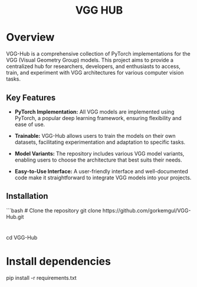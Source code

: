 <div align = "center">
  <h1>VGG HUB</h1>
  <!--<img src = "docs/VGG16.png" alt = "architecture" width = 680px>-->
</div>

<h1>Overview</h1>
VGG-Hub is a comprehensive collection of PyTorch implementations for the VGG (Visual Geometry Group) models. This project aims to provide a centralized hub for researchers, developers, and enthusiasts to access, train, and experiment with VGG architectures for various computer vision tasks.

<h2>Key Features</h2>

* **PyTorch Implementation:** All VGG models are implemented using PyTorch, a popular deep learning framework, ensuring flexibility and ease of use.

* **Trainable:** VGG-Hub allows users to train the models on their own datasets, facilitating experimentation and adaptation to specific tasks.

* **Model Variants:** The repository includes various VGG model variants, enabling users to choose the architecture that best suits their needs.

* **Easy-to-Use Interface:** A user-friendly interface and well-documented code make it straightforward to integrate VGG models into your projects.

<h2>Installation</h2>
```bash
# Clone the repository
git clone https://github.com/gorkemgul/VGG-Hub.git

# 
cd VGG-Hub

# Install dependencies
pip install -r requirements.txt
```

